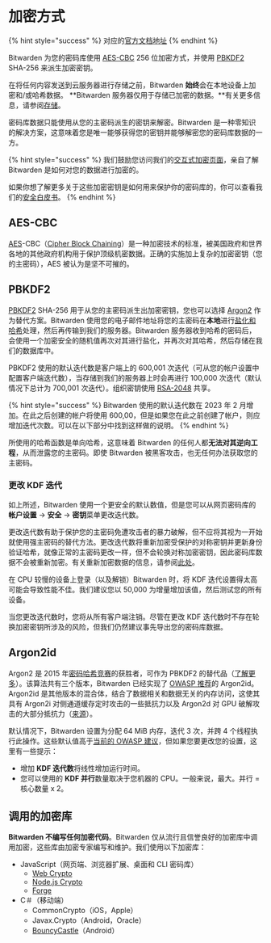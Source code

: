 # 加密方式

{% hint style="success" %}
对应的[官方文档地址](https://bitwarden.com/help/article/what-encryption-is-used/)
{% endhint %}

Bitwarden 为您的密码库使用 [AES-CBC](encryption.md#aes-cbc) 256 位加密方式，并使用 [PBKDF2](encryption.md#pbkdf2) SHA-256 来派生加密密钥。

在将任何内容发送到云服务器进行存储之前，Bitwarden **始终**会在本地设备上加密和/或哈希数据。 **Bitwarden 服务器仅用于存储已加密的数据。**有关更多信息，请参阅[存储](storage.md)。

密码库数据只能使用从您的主密码派生的密钥来解密。Bitwarden 是一种零知识的解决方案，这意味着您是唯一能够获得您的密钥并能够解密您的密码库数据的一方。

{% hint style="success" %}
我们鼓励您访问我们的[交互式加密页面](https://bitwarden.com/help/crypto.html)，亲自了解 Bitwarden 是如何对您的数据进行加密的。

如果你想了解更多关于这些加密密钥是如何用来保护你的密码库的，你可以查看我们的[安全白皮书](https://bitwarden.com/images/resources/security-white-paper-download.pdf)。
{% endhint %}

## AES-CBC

[AES](https://en.wikipedia.org/wiki/Advanced\_Encryption\_Standard)-CBC（[Cipher Block Chaining](https://en.wikipedia.org/wiki/Block\_cipher\_mode\_of\_operation#Cipher\_block\_chaining\_\(CBC\))）是一种加密技术的标准，被美国政府和世界各地的其他政府机构用于保护顶级机密数据。正确的实施加上复杂的加密密钥（您的主密码），AES 被认为是坚不可摧的。

## PBKDF2

[PBKDF2](https://en.wikipedia.org/wiki/PBKDF2) SHA-256 用于从您的主密码派生出加密密钥，您也可以选择 [Argon2](encryption.md#argon2id) 作为替代方案。Bitwarden 使用您的电子邮件地址将您的主密码在**本地**进行[盐化和哈希](https://www.okta.com/blog/2019/03/what-are-salted-passwords-and-password-hashing/)处理，然后再传输到我们的服务器。Bitwarden 服务器收到哈希的密码后，会使用一个加密安全的随机值再次对其进行盐化，并再次对其哈希，然后存储在我们的数据库中。

PBKDF2 使用的默认迭代数是客户端上的 600,001 次迭代（可从您的帐户设置中配置客户端迭代数），当存储到我们的服务器上时会再进行 100,000 次迭代（默认情况下总计为 700,001 次迭代）。组织密钥使用 [RSA-2048](https://en.wikipedia.org/wiki/RSA\_numbers#RSA-2048) 共享。

{% hint style="success" %}
Bitwarden 使用的默认迭代数在 2023 年 2 月增加。在此之后创建的帐户将使用 600,00，但是如果您在此之前创建了帐户，则应增加迭代次数。可以在以下部分中找到这样做的说明。
{% endhint %}

所使用的哈希函数是单向哈希，这意味着 Bitwarden 的任何人都**无法对其逆向工程**，从而泄露您的主密码。即使 Bitwarden 被黑客攻击，也无任何办法获取您的主密码。

### 更改 KDF 迭代 <a href="#changing-kdf-iterations" id="changing-kdf-iterations"></a>

如上所述，Bitwarden 使用一个更安全的默认数值，但是您可以从网页密码库的**帐户设置** → **安全** → **密钥**菜单更改迭代数。

更改迭代数有助于保护您的主密码免遭攻击者的暴力破解，但不应将其视为一开始就使用强主密码的替代方法。更改迭代数将重新加密受保护的对称密钥并更新身份验证哈希，就像正常的主密码更改一样，但不会轮换对称加密密钥，因此密码库数据不会被重新加密。有关重新加密数据的信息，请参阅[此处](account-encryption-key.md)。

在 CPU 较慢的设备上登录（以及解锁）Bitwarden 时，将 KDF 迭代设置得太高可能会导致性能不佳。我们建议您以 50,000 为增量增加该值，然后测试您的所有设备。

当您更改迭代数时，您将从所有客户端注销。尽管在更改 KDF 迭代数时不存在轮换加密密钥所涉及的风险，但我们仍然建议事先导出您的密码库数据。

## Argon2id

Argon2 是 2015 年[密码哈希竞赛](https://www.password-hashing.net/)的获胜者，可作为 PBKDF2 的替代品（[了解更多](kdf-algorithms.md)）。该算法共有三个版本，Bitwarden 已经实现了 [OWASP 推荐](https://cheatsheetseries.owasp.org/cheatsheets/Password\_Storage\_Cheat\_Sheet.html)的 Argon2id。Argon2id 是其他版本的混合体，结合了数据相关和数据无关的内存访问，这使其具有 Argon2i 对侧通道缓存定时攻击的一些抵抗力以及 Argon2d 对 GPU 破解攻击的大部分抵抗力（[来源](https://github.com/p-h-c/phc-winner-argon2)）。

默认情况下，Bitwarden 设置为分配 64 MiB 内存，迭代 3 次，并跨 4 个线程执行此操作。这些默认值高于[当前的 OWASP 建议](https://cheatsheetseries.owasp.org/cheatsheets/Password\_Storage\_Cheat\_Sheet.html#introduction)，但如果您要更改您的设置，这里有一些提示：

* 增加 **KDF 迭代数**将线性增加运行时间。
* 您可以使用的 **KDF 并行**数量取决于您机器的 CPU。一般来说，最大。并行 = 核心数量 x 2。

## 调用的加密库 <a href="#invoked-crypto-libraries" id="invoked-crypto-libraries"></a>

**Bitwarden 不编写任何加密代码**。Bitwarden 仅从流行且信誉良好的加密库中调用加密，这些库由加密专家编写和维护。我们使用以下加密库：

* JavaScript（网页端、浏览器扩展、桌面和 CLI 密码库）
  * [Web Crypto](https://w3c.github.io/webcrypto/Overview.html)
  * [Node.js Crypto](https://nodejs.org/api/crypto.html)
  * [Forge](https://github.com/digitalbazaar/forge)
* C＃（移动端）
  * CommonCrypto（iOS，Apple）
  * Javax.Crypto（Android，Oracle）
  * [BouncyCastle](http://www.bouncycastle.org/csharp/)（Android）
